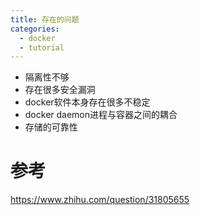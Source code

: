 ```yaml
---
title: 存在的问题
categories:
  - docker
  - tutorial
---
```




- 隔离性不够
- 存在很多安全漏洞
- docker软件本身存在很多不稳定
- docker daemon进程与容器之间的耦合
- 存储的可靠性



# 参考

https://www.zhihu.com/question/31805655
